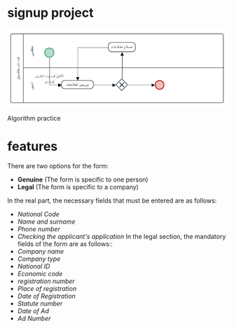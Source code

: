 # signup project
![algorithm](algorithm.png)

Algorithm practice

# features
There are two options for the form:
- __Genuine__ (The form is specific to one person)
- __Legal__ (The form is specific to a company)

In the real part, the necessary fields that must be entered are as follows:
- _National Code_
- _Name and surname_
- _Phone number_
- _Checking the applicant's application_
In the legal section, the mandatory fields of the form are as follows::
- _Company name_
- _Company type_
- _National ID_
- _Economic code_
- _registration number_
- _Place of registration_
- _Date of Registration_
- _Statute number_
- _Date of Ad_
- _Ad Number_
